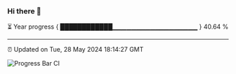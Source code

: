 ### Hi there 👋

⏳ Year progress { ████████████▁▁▁▁▁▁▁▁▁▁▁▁▁▁▁▁▁▁ } 40.64 %

---

⏰ Updated on Tue, 28 May 2024 18:14:27 GMT

![Progress Bar CI](https://github.com/liununu/liununu/workflows/Progress%20Bar%20CI/badge.svg)
